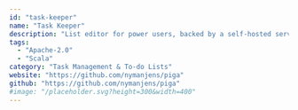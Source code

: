 ```yaml
---
id: "task-keeper"
name: "Task Keeper"
description: "List editor for power users, backed by a self-hosted server."
tags:
  - "Apache-2.0"
  - "Scala"
category: "Task Management & To-do Lists"
website: "https://github.com/nymanjens/piga"
github: "https://github.com/nymanjens/piga"
#image: "/placeholder.svg?height=300&width=400"
---
```


